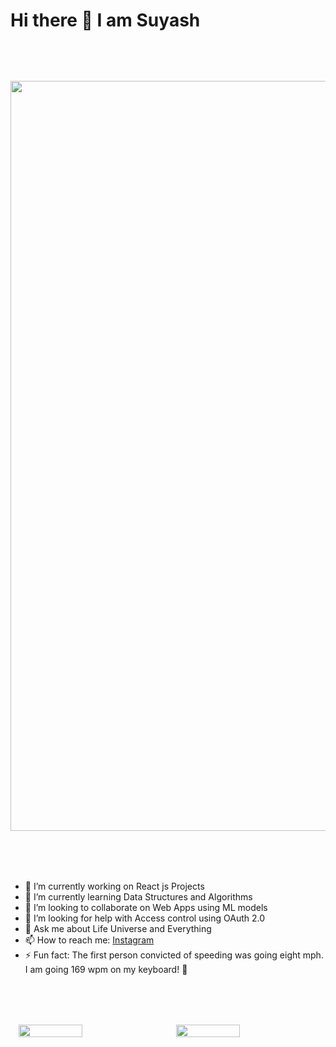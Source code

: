 # Hi there 👋 I am Suyash

<img style="display: block;
  margin: 5rem auto;
  height:30vh;" src="https://user-images.githubusercontent.com/72282249/140913410-e8c13586-380b-42c4-b4d9-6cfe725a953a.gif">

- 🔭 I’m currently working on React js Projects
- 🌱 I’m currently learning Data Structures and Algorithms
- 👯 I’m looking to collaborate on Web Apps using ML models
- 🤔 I’m looking for help with Access control using OAuth 2.0
- 💬 Ask me about Life Universe and Everything
- 📫 How to reach me: [Instagram](https://www.instagram.com/suyash.johri/)
- ⚡ Fun fact: The first person convicted of speeding was going eight mph. I am going 169 wpm on my keyboard! 🚀

<div style="display:flex;justify-content:space-around;margin:5rem auto; max-width:1000px">
<img width="45%" src="https://github-readme-stats.vercel.app/api?username=Source-404&show_icons=true&theme=radical">

<img width="45%" src="https://github-readme-stats.vercel.app/api/top-langs/?username=anuraghazra&layout=compact">

</div>
